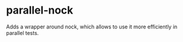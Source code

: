 # parallel-nock
Adds a wrapper around nock, which allows to use it more efficiently in parallel tests.
